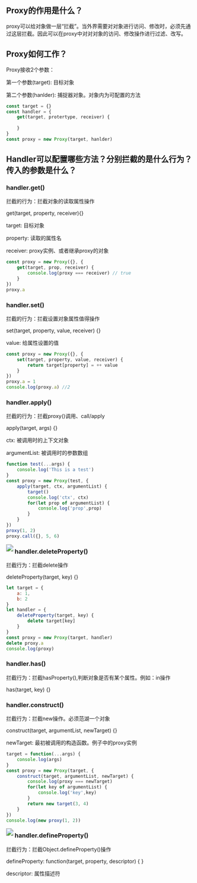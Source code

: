 ## Proxy的作用是什么？

proxy可以给对象做一层“拦截”。当外界需要对对象进行访问、修改时，必须先通过这层拦截。因此可以在proxy中对对对象的访问、修改操作进行过滤、改写。

## Proxy如何工作？

Proxy接收2个参数：

第一个参数(target): 目标对象

第二个参数(hanlder): 捕捉器对象。对象内为可配置的方法

```javascript
const target = {}
const handler = {
    get(target, protertype, receiver) {
        
    }
}
const proxy = new Proxy(target, hanlder)
```

## Handler可以配置哪些方法？分别拦截的是什么行为？传入的参数是什么？

### handler.get()

拦截的行为：拦截对象的读取属性操作

get(target, property, receiver){}

target: 目标对象

property: 读取的属性名

receiver: proxy实例、或者继承proxy的对象

```javascript
const proxy = new Proxy({}, {
    get(target, prop, receiver) {
        console.log(proxy === receiver) // true
    }
})
proxy.a
```

### handler.set()

拦截的行为：拦截设置对象属性值得操作

set(target, property, value, receiver) {}

value: 给属性设置的值

```javascript
const proxy = new Proxy({}, {
    set(target, property, value, receiver) {
        return target[property] = ++ value
    }
})
proxy.a = 1
console.log(proxy.a) //2
```

### handler.apply()

拦截的行为：拦截proxy()调用、call/apply

apply(target, args) {}

ctx: 被调用时的上下文对象

argumentList: 被调用时的参数数组

```javascript
function test(...args) {
    console.log('This is a test')
}
const proxy = new Proxy(test, {
    apply(target, ctx, argumentList) {
        target()
        console.log('ctx', ctx)
        for(let prop of argumentList) {
            console.log('prop',prop)
        }
    }
})
proxy(1, 2)
proxy.call({}, 5, 6)
```

<img src="C:\Users\Jasper\Desktop\QQ截图20220828231639.png" style="zoom:120%;" align="left" />

### handler.deleteProperty()

拦截行为：拦截delete操作

deleteProperty(target, key) {}

```javascript
let target = {
    a: 1,
    b: 2
}
let handler = {
    deleteProperty(target, key) {
        delete target[key]
    }
}
const proxy = new Proxy(target, handler)
delete proxy.a
console.log(proxy)
```

### handler.has()

拦截行为：拦截hasProperty(),判断对象是否有某个属性。例如：in操作

has(target, key) {}

### handler.construct()

拦截行为：拦截new操作。必须范湖一个对象

construct(target, argumentList, newTarget) {}

newTarget: 最初被调用的构造函数。例子中的proxy实例

```javascript
target = function(...args) {
    console.log(args)
}
const proxy = new Proxy(target, {
    construct(target, argumentList, newTarget) {
        console.log(proxy === newTarget)
        for(let key of argumentList) {
            console.log('key',key)
        }
        return new target(3, 4)
    }
})
console.log(new proxy(1, 2))
```

<img src="C:\Users\Jasper\Desktop\QQ截图20220828233358.png" style="zoom:120%;" align="left" />

### handler.defineProperty()

拦截行为：拦截Object.defineProperty()操作


defineProperty: function(target, property, descriptor) { }

descriptor: 属性描述符





